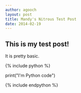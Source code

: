 ```yaml
---
author: agooch
layout: post
title: Mandy's Nitrous Test Post
date: 2014-02-19
---
```


## This is my test post! ##

It is pretty basic. 

{% include python %}

print("I'm Python code")

{% include endpython %}